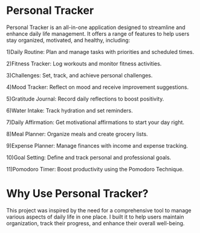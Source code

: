 # Personal Tracker
Personal Tracker is an all-in-one application designed to streamline and enhance daily life management. It offers a range of features to help users stay organized, motivated, and healthy, including:

1)Daily Routine: Plan and manage tasks with priorities and scheduled times.

2)Fitness Tracker: Log workouts and monitor fitness activities.

3)Challenges: Set, track, and achieve personal challenges. 

4)Mood Tracker: Reflect on mood and receive improvement suggestions.

5)Gratitude Journal: Record daily reflections to boost positivity.

6)Water Intake: Track hydration and set reminders.

7)Daily Affirmation: Get motivational affirmations to start your day right.

8)Meal Planner: Organize meals and create grocery lists.

9)Expense Planner: Manage finances with income and expense tracking.

10)Goal Setting: Define and track personal and professional goals.

11)Pomodoro Timer: Boost productivity using the Pomodoro Technique.



# Why Use Personal Tracker?
This project was inspired by the need for a comprehensive tool to manage various aspects of daily life in one place. I built it to help users maintain organization, track their progress, and enhance their overall well-being.
